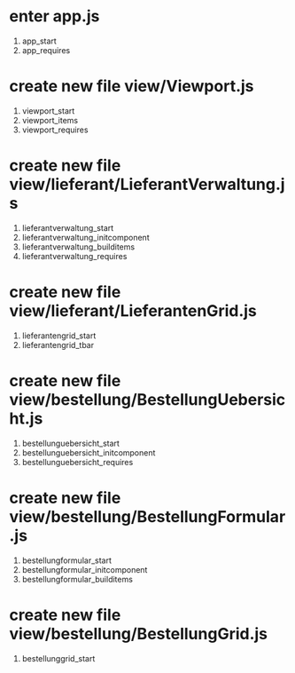 # enter app.js
1. app_start
1. app_requires

# create new file view/Viewport.js
1. viewport_start
1. viewport_items
1. viewport_requires

# create new file view/lieferant/LieferantVerwaltung.js
1. lieferantverwaltung_start
1. lieferantverwaltung_initcomponent
1. lieferantverwaltung_builditems
1. lieferantverwaltung_requires

# create new file view/lieferant/LieferantenGrid.js
1. lieferantengrid_start
1. lieferantengrid_tbar

# create new file view/bestellung/BestellungUebersicht.js
1. bestellunguebersicht_start
1. bestellunguebersicht_initcomponent
1. bestellunguebersicht_requires

# create new file view/bestellung/BestellungFormular.js
1. bestellungformular_start
1. bestellungformular_initcomponent
1. bestellungformular_builditems

# create new file view/bestellung/BestellungGrid.js
1. bestellunggrid_start
